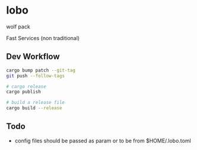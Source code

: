 # lobo

wolf pack

Fast Services (non traditional)

## Dev Workflow

```bash
cargo bump patch --git-tag
git push --follow-tags
```

```bash
# cargo release
cargo publish

# build a release file
cargo build --release
```

## Todo

- config files should be passed as param or to be from $HOME/.lobo.toml

